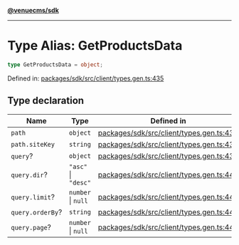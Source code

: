 [**@venuecms/sdk**](../Index.md)

***

# Type Alias: GetProductsData

```ts
type GetProductsData = object;
```

Defined in: [packages/sdk/src/client/types.gen.ts:435](https://github.com/venuecms/sdk/blob/9b35c3f75ba3cd0722f50bc82d98f2f4dd56e037/packages/sdk/src/client/types.gen.ts#L435)

## Type declaration

| Name | Type | Defined in |
| ------ | ------ | ------ |
| <a id="path"></a> `path` | `object` | [packages/sdk/src/client/types.gen.ts:436](https://github.com/venuecms/sdk/blob/9b35c3f75ba3cd0722f50bc82d98f2f4dd56e037/packages/sdk/src/client/types.gen.ts#L436) |
| `path.siteKey` | `string` | [packages/sdk/src/client/types.gen.ts:437](https://github.com/venuecms/sdk/blob/9b35c3f75ba3cd0722f50bc82d98f2f4dd56e037/packages/sdk/src/client/types.gen.ts#L437) |
| <a id="query"></a> `query`? | `object` | [packages/sdk/src/client/types.gen.ts:439](https://github.com/venuecms/sdk/blob/9b35c3f75ba3cd0722f50bc82d98f2f4dd56e037/packages/sdk/src/client/types.gen.ts#L439) |
| `query.dir`? | `"asc"` \| `"desc"` | [packages/sdk/src/client/types.gen.ts:440](https://github.com/venuecms/sdk/blob/9b35c3f75ba3cd0722f50bc82d98f2f4dd56e037/packages/sdk/src/client/types.gen.ts#L440) |
| `query.limit`? | `number` \| `null` | [packages/sdk/src/client/types.gen.ts:441](https://github.com/venuecms/sdk/blob/9b35c3f75ba3cd0722f50bc82d98f2f4dd56e037/packages/sdk/src/client/types.gen.ts#L441) |
| `query.orderBy`? | `string` | [packages/sdk/src/client/types.gen.ts:442](https://github.com/venuecms/sdk/blob/9b35c3f75ba3cd0722f50bc82d98f2f4dd56e037/packages/sdk/src/client/types.gen.ts#L442) |
| `query.page`? | `number` \| `null` | [packages/sdk/src/client/types.gen.ts:443](https://github.com/venuecms/sdk/blob/9b35c3f75ba3cd0722f50bc82d98f2f4dd56e037/packages/sdk/src/client/types.gen.ts#L443) |
